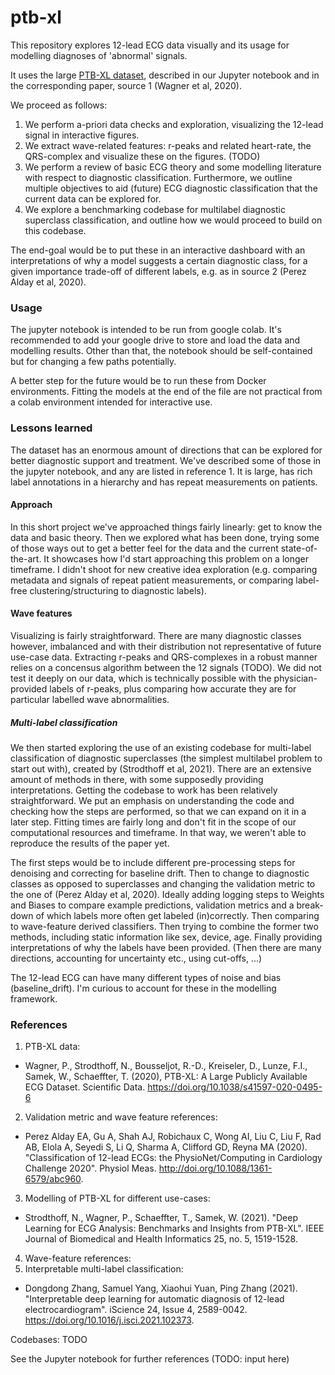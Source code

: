 # ptb-xl

This repository explores 12-lead ECG data visually and its usage for modelling diagnoses of 'abnormal' signals.

It uses the large [PTB-XL dataset](https://physionet.org/content/ptb-xl/1.0.2/), described in our Jupyter notebook and in the corresponding paper, source 1 (Wagner et al, 2020).

We proceed as follows:
1. We perform a-priori data checks and exploration, visualizing the 12-lead signal in interactive figures.
2. We extract wave-related features: r-peaks and related heart-rate, the QRS-complex and visualize these on the figures. (TODO)
3. We perform a review of basic ECG theory and some modelling literature with respect to diagnostic classification. Furthermore, we outline multiple objectives to aid (future) ECG diagnostic classification that the current data can be explored for. 
4. We explore a benchmarking codebase for multilabel diagnostic superclass classification, and outline how we would proceed to build on this codebase.

The end-goal would be to put these in an interactive dashboard with an interpretations of why a model suggests a certain diagnostic class, for a given importance trade-off of different labels, e.g. as in source 2 (Perez Alday et al, 2020).

### Usage

The jupyter notebook is intended to be run from google colab. It's recommended to add your google drive to store and load the data and modelling results. Other than that, the notebook should be self-contained but for changing a few paths potentially.

A better step for the future would be to run these from Docker environments. Fitting the models at the end of the file are not practical from a colab environment intended for interactive use.

### Lessons learned

The dataset has an enormous amount of directions that can be explored for better diagnostic support and treatment. We've described some of those in the jupyter notebook, and any are listed in reference 1. It is large, has rich label annotations in a hierarchy and has repeat measurements on patients.

#### Approach

In this short project we've approached things fairly linearly: get to know the data and basic theory. Then we explored what has been done, trying some of those ways out to get a better feel for the data and the current state-of-the-art. It showcases how I'd start approaching this problem on a longer timeframe. I didn't shoot for new creative idea exploration (e.g. comparing metadata and signals of repeat patient measurements, or comparing label-free clustering/structuring to diagnostic labels). 

#### Wave features

Visualizing is fairly straightforward. There are many diagnostic classes however, imbalanced and with their distribution not representative of future use-case data. Extracting r-peaks and QRS-complexes in a robust manner relies on a concensus algorithm between the 12 signals (TODO). We did not test it deeply on our data, which is technically possible with the physician-provided labels of r-peaks, plus comparing how accurate they are for particular labelled wave abnormalities.

##### Multi-label classification

We then started exploring the use of an existing codebase for multi-label classification of diagnostic superclasses (the simplest multilabel problem to start out with), created by (Strodthoff et al, 2021). There are an extensive amount of methods in there, with some supposedly providing interpretations. Getting the codebase to work has been relatively straightforward. We put an emphasis on understanding the code and checking how the steps are performed, so that we can expand on it in a later step. Fitting times are fairly long and don't fit in the scope of our computational resources and timeframe. In that way, we weren't able to reproduce the results of the paper yet.

The first steps would be to include different pre-processing steps for denoising and correcting for baseline drift. Then to change to diagnostic classes as opposed to superclasses and changing the validation metric to the one of (Perez Alday et al, 2020). Ideally adding logging steps to Weights and Biases to compare example predictions, validation metrics and a break-down of which labels more often get labeled (in)correctly. Then comparing to wave-feature derived classifiers. Then trying to combine the former two methods, including static information like sex, device, age. Finally providing interpretations of why the labels have been provided. (Then there are many directions, accounting for uncertainty etc., using cut-offs, ...)

The 12-lead ECG can have many different types of noise and bias (baseline_drift). I'm curious to account for these in the modelling framework.


### References

1. PTB-XL data:
  - Wagner, P., Strodthoff, N., Bousseljot, R.-D., Kreiseler, D., Lunze, F.I., Samek, W., Schaeffter, T. (2020), PTB-XL: A Large Publicly Available ECG Dataset. Scientific Data. https://doi.org/10.1038/s41597-020-0495-6
2. Validation metric and wave feature references:
  - Perez Alday EA, Gu A, Shah AJ, Robichaux C, Wong AI, Liu C, Liu F, Rad AB, Elola A, Seyedi S, Li Q, Sharma A, Clifford GD, Reyna MA (2020). "Classification of 12-lead ECGs: the PhysioNet/Computing in Cardiology Challenge 2020". Physiol Meas. http://doi.org/10.1088/1361-6579/abc960.
3. Modelling of PTB-XL for different use-cases:
  - Strodthoff, N., Wagner, P., Schaeffter, T., Samek, W. (2021). "Deep Learning for ECG Analysis: Benchmarks and Insights from PTB-XL". IEEE Journal of Biomedical and Health Informatics 25, no. 5, 1519-1528.
4. Wave-feature references:
5. Interpretable multi-label classification:
  - Dongdong Zhang, Samuel Yang, Xiaohui Yuan, Ping Zhang (2021). "Interpretable deep learning for automatic diagnosis of 12-lead electrocardiogram". iScience 24, Issue 4, 2589-0042. https://doi.org/10.1016/j.isci.2021.102373.

Codebases: TODO

See the Jupyter notebook for further references (TODO: input here)
